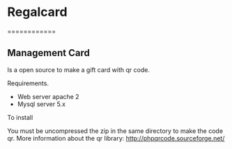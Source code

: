  # Regalcard
 ============

Management Card
---------------

Is a open source to make a gift card with qr code. 


Requirements.

+ Web server apache 2
+ Mysql server 5.x

To install

You must be uncompressed the zip in the same directory to make the code qr.
More information about the qr library: http://phpqrcode.sourceforge.net/
